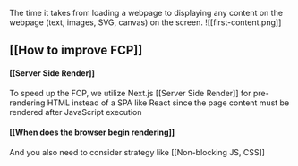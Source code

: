 The time it takes from loading a webpage to displaying any content on the webpage (text, images, SVG, canvas) on the screen.
![[first-content.png]]


## [[How to improve FCP]]
#### [[Server Side Render]]
To speed up the FCP, we utilize Next.js [[Server Side Render]] for pre-rendering HTML instead of a SPA like React since the page content must be rendered after JavaScript execution

#### [[When does the browser begin rendering]]
And you also need to consider strategy like [[Non-blocking JS, CSS]]